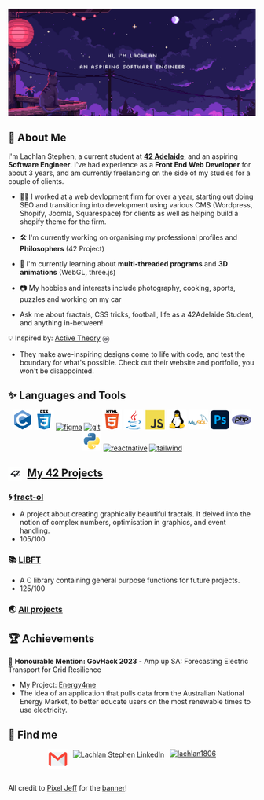 ![Banner](./assets/img/github-banner-engineer.gif)

## :rocket: About Me

I'm Lachlan Stephen, a current student at [**42 Adelaide**](https://www.42adel.org.au/), and an aspiring **Software Engineer**. I've had experience as a **Front End Web Developer** for about 3 years, and am currently freelancing on the side of my studies for a couple of clients.

- :man_technologist: I worked at a web devlopment firm for over a year, starting out doing SEO and transitioning into development using various CMS (Wordpress, Shopify, Joomla, Squarespace) for clients as well as helping build a shopify theme for the firm.

- :hammer_and_wrench: I'm currently working on organising my professional profiles and **Philosophers** (42 Project)

- :book: I'm currently learning about **multi-threaded programs** and **3D animations** (WebGL, three.js)

- :camera: My hobbies and interests include photography, cooking, sports, puzzles and working on my car 

- Ask me about fractals, CSS tricks, football, life as a 42Adelaide Student, and anything in-between!

:bulb: Inspired by: [Active Theory](https://activetheory.net/) <img src="./assets/img/at-icon.png" width="16px" align="center">
- They make awe-inspiring designs come to life with code, and test the boundary for what's possible. Check out their website and portfolio, you won't be disappointed.

## :sparkles: Languages and Tools

<p align="center">
<a href="https://www.cprogramming.com/" rel="noopener noreferrer nofollow"><img src="https://raw.githubusercontent.com/devicons/devicon/master/icons/c/c-original.svg" alt="c" width="40" height="40"></a>
<a href="https://www.w3schools.com/css/" rel="noopener noreferrer nofollow"><img src="https://raw.githubusercontent.com/devicons/devicon/master/icons/css3/css3-original-wordmark.svg" alt="css3" width="40" height="40"></a>
<a href="https://www.figma.com/" rel="noopener noreferrer nofollow"><img src="https://www.vectorlogo.zone/logos/figma/figma-icon.svg" alt="figma" width="40" height="40"></a>
<a href="https://git-scm.com/" rel="noopener noreferrer nofollow"><img src="https://www.vectorlogo.zone/logos/git-scm/git-scm-icon.svg" alt="git" width="40" height="40"></a>
<a href="https://www.w3.org/html/" rel="noopener noreferrer nofollow"><img src="https://raw.githubusercontent.com/devicons/devicon/master/icons/html5/html5-original-wordmark.svg" alt="html5" width="40" height="40"></a>
<a href="https://www.java.com" rel="noopener noreferrer nofollow"><img src="https://raw.githubusercontent.com/devicons/devicon/master/icons/java/java-original.svg" alt="java" width="40" height="40"></a>
<a href="https://developer.mozilla.org/en-US/docs/Web/JavaScript" rel="noopener noreferrer nofollow"><img src="https://raw.githubusercontent.com/devicons/devicon/master/icons/javascript/javascript-original.svg" alt="javascript" width="40" height="40"></a>
<a href="https://www.linux.org/" rel="noopener noreferrer nofollow"><img src="https://raw.githubusercontent.com/devicons/devicon/master/icons/linux/linux-original.svg" alt="linux" width="40" height="40"></a>
<a href="https://www.mysql.com/" rel="noopener noreferrer nofollow"><img src="https://raw.githubusercontent.com/devicons/devicon/master/icons/mysql/mysql-original-wordmark.svg" alt="mysql" width="40" height="40"></a>
<a href="https://www.photoshop.com/en" rel="noopener noreferrer nofollow"><img src="assets/img/photoshop.png" alt="photoshop" width="40" height="40"></a>
<a href="https://www.php.net" rel="noopener noreferrer nofollow"><img src="https://raw.githubusercontent.com/devicons/devicon/master/icons/php/php-original.svg" alt="php" width="40" height="40"></a>
<a href="https://www.python.org" rel="noopener noreferrer nofollow"><img src="https://raw.githubusercontent.com/devicons/devicon/master/icons/python/python-original.svg" alt="python" width="40" height="40"></a>
<a href="https://reactnative.dev/" rel="noopener noreferrer nofollow"><img src="https://reactnative.dev/img/header_logo.svg" alt="reactnative" width="40" height="40"></a>
<a href="https://tailwindcss.com/" rel="noopener noreferrer nofollow"><img src="https://www.vectorlogo.zone/logos/tailwindcss/tailwindcss-icon.svg" alt="tailwind" width="40" height="40"></a>
</p>

## <img src="./assets/img/42.png" width="28px" align="center">&ensp;[My 42 Projects](https://github.com/stars/lachlanstephen/lists/42-projects)

### :cyclone: [fract-ol](https://github.com/lachlanstephen/fract-ol_42)

- A project about creating graphically beautiful fractals. It delved into the notion of complex numbers, optimisation in graphics, and event handling.
- 105/100

### :books: [LIBFT](https://github.com/lachlanstephen/LIBFT_42)

- A C library containing general purpose functions for future projects.
- 125/100

### :earth_asia: [All projects](https://github.com/stars/lachlanstephen/lists/42-projects)

## :trophy: Achievements

:herb: **Honourable Mention: GovHack 2023** - Amp up SA: Forecasting Electric Transport for Grid Resilience

- My Project: [Energy4me](https://2023.hackerspace.govhack.org/projects/energy4me)
- The idea of an application that pulls data from the Australian National Energy Market, to better educate users on the most renewable times to use electricity.

## :speech_balloon: Find me

<p align="center">
<a href="mailto:lachlanstephen@outlook.com?subject=Github Enquiry" rel="noopener noreferrer nofollow"><img src="./assets/img/mail.png" align="top" width="40px"></a>&ensp;
<a href="https://linkedin.com/in/lachlanstephen" rel="noopener noreferrer nofollow"><img src="https://raw.githubusercontent.com/rahuldkjain/github-profile-readme-generator/master/src/images/icons/Social/linked-in-alt.svg" alt="Lachlan Stephen LinkedIn" align="center" height="30"></a>&ensp;
<a href="https://www.youtube.com/@lachlan1806" rel="noopener noreferrer nofollow"><img src="https://raw.githubusercontent.com/rahuldkjain/github-profile-readme-generator/master/src/images/icons/Social/youtube.svg" alt="lachlan1806" align="top" width="38"></a>
</p>

##
All credit to <a href="https://portaly.cc/pixeljeff" rel="noopener noreferrer nofollow">Pixel Jeff</a> for the <a href="https://www.behance.net/gallery/103154127/SUDIO" rel="noopener noreferrer nofollow">banner</a>!